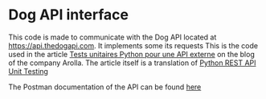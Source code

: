 # Dog API interface
This code is made to communicate with the Dog API located at https://api.thedogapi.com. It implements some its requests
This is the code used in the article [Tests unitaires Python pour une API externe](https://www.arolla.fr/blog/2023/02/tests-unitaires-python-pour-une-api-externe) on the blog of the company Arolla. The article itself is a
translation of [Python REST API Unit Testing](https://pytest-with-eric.com/pytest-best-practices/python-rest-api-unit-testing/#Should-You-Call-The-Real-API)

The Postman documentation of the API can be found [here](https://documenter.getpostman.com/view/5578104/2s935hRnak#cfa4acfe-aea2-4ab3-831e-b7e2316f8218)
